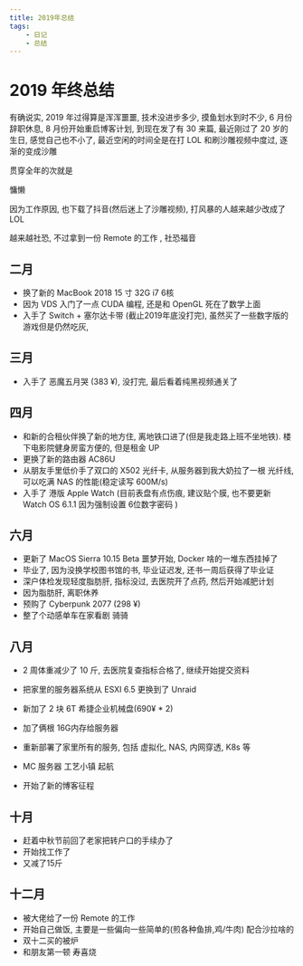 ```yaml
---
title: 2019年总结
tags:
	- 日记
	- 总结
---
```




# 2019 年终总结

有确说实, 2019 年过得算是浑浑噩噩, 技术没进步多少, 摸鱼划水到时不少, 6 月份辞职休息, 8 月份开始重启博客计划,  到现在发了有 30 来篇, 最近刚过了 20 岁的生日, 感觉自己也不小了, 最近空闲的时间全是在打 LOL 和刷沙雕视频中度过, 逐渐的变成沙雕

贯穿全年的次就是 

慵懒

因为工作原因, 也下载了抖音(然后迷上了沙雕视频), 打风暴的人越来越少改成了 LOL



越来越社恐,  不过拿到一份 Remote 的工作 , 社恐福音



<!--more-->

## 二月

* 换了新的 MacBook 2018 15 寸 32G i7 6核
* 因为 VDS 入门了一点 CUDA 编程, 还是和 OpenGL 死在了数学上面
* 入手了 Switch + 塞尔达卡带 (截止2019年底没打完), 虽然买了一些数字版的游戏但是仍然吃灰, 

## 三月

* 入手了 恶魔五月哭 (383 ¥), 没打完, 最后看着纯黑视频通关了

## 四月

* 和新的合租伙伴换了新的地方住, 离地铁口进了(但是我走路上班不坐地铁).  楼下电影院健身房蛮方便的, 但是租金 UP
* 更换了新的路由器 AC86U 
* 从朋友手里低价手了双口的 X502 光纤卡, 从服务器到我大奶拉了一根 光纤线, 可以吃满 NAS 的性能(稳定读写 600M/s)
* 入手了 港版 Apple Watch (目前表盘有点伤痕, 建议贴个膜, 也不要更新 Watch OS 6.1.1 因为强制设置 6位数字密码 )


## 六月

* 更新了 MacOS Sierra 10.15 Beta 噩梦开始, Docker 啥的一堆东西挂掉了
* 毕业了,  因为没换学校图书馆的书, 毕业证迟发, 还书一周后获得了毕业证
* 深户体检发现轻度脂肪肝, 指标没过, 去医院开了点药, 然后开始减肥计划
* 因为脂肪肝, 离职休养
* 预购了 Cyberpunk 2077  (298 ¥)
* 整了个动感单车在家看剧 骑骑

## 八月

* 2 周体重减少了 10 斤, 去医院复查指标合格了, 继续开始提交资料
* 把家里的服务器系统从 ESXI 6.5 更换到了 Unraid 
* 新加了 2 块 6T 希捷企业机械盘(690¥ * 2)
* 加了俩根 16G内存给服务器
* 重新部署了家里所有的服务, 包括 虚拟化, NAS, 内网穿透, K8s 等
* MC 服务器 工艺小镇 起航

* 开始了新的博客征程

## 十月

* 赶着中秋节前回了老家把转户口的手续办了
* 开始找工作了
* 又减了15斤


## 十二月

* 被大佬给了一份 Remote 的工作
* 开始自己做饭, 主要是一些偏向一些简单的(煎各种鱼排,鸡/牛肉) 配合沙拉啥的
* 双十二买的被炉
* 和朋友第一顿 寿喜烧
